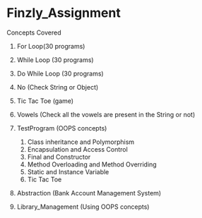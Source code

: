 # Finzly_Assignment
Concepts Covered 

1) For Loop(30 programs)

2) While Loop (30 programs)

3) Do While Loop (30 programs)

4) No (Check String or Object)

5) Tic Tac Toe (game)

6) Vowels (Check all the vowels are present in the String or not)

7) TestProgram (OOPS concepts)
   1) Class inheritance and Polymorphism
   2) Encapsulation and Access Control
   3) Final and Constructor
   4) Method Overloading and Method Overriding
   5) Static and Instance Variable
   6) Tic Tac Toe

8) Abstraction (Bank Account Management System)

9) Library_Management (Using OOPS concepts) 
